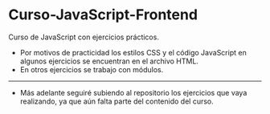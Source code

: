# Curso-JavaScript-Frontend
Curso de JavaScript con ejercicios prácticos.

- Por motivos de practicidad los estilos CSS y el código JavaScript en algunos ejercicios se encuentran en el archivo HTML.
- En otros ejercicios se trabajo con módulos.

---

- Más adelante seguiré subiendo al repositorio los ejercicios que vaya realizando, ya que aún falta parte del contenido del curso.
